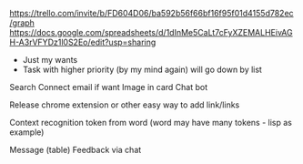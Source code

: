 https://trello.com/invite/b/FD604D06/ba592b56f66bf16f95f01d4155d782ec/graph
https://docs.google.com/spreadsheets/d/1dInMe5CaLt7cFyXZEMALHEivAGH-A3rVFYDz1l0S2Eo/edit?usp=sharing

- Just my wants
- Task with higher priority (by my mind again) will go down by list

Search
Connect email if want
Image in card
Chat bot

Release chrome extension or other easy way to add link/links

Context recognition token from word (word may have many tokens - lisp as example)


Message (table)
Feedback via chat
